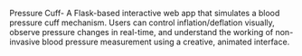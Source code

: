Pressure Cuff-
A Flask-based interactive web app that simulates a blood pressure cuff mechanism. Users can control inflation/deflation visually, observe pressure changes in real-time, and understand the working of non-invasive blood pressure measurement using a creative, animated interface.

